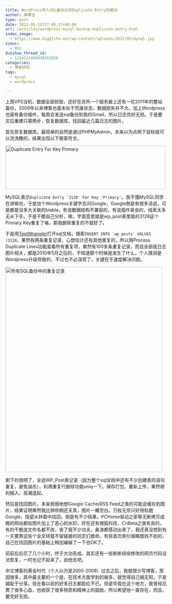 ```yaml
---
title: WordPress导入SQL备份出现Duplicate Entry的解决
author: 摩摩诘
type: post
date: 2012-05-15T17:48:27+00:00
url: /articles/wordpress-mysql-backup-duplicate-entry.html
index_image:
  - https://www.digglife.net/wp-content/uploads/2012/05/mysql.jpg
views:
  - 952
duoshuo_thread_id:
  - 1154125469839261838
categories:
  - 博客研究
tags:
  - mysql
  - wordpress

---
```

上周VPS当机，数据全部损毁，还好在另外一个服务器上还有一坨2011年的整站备份，2009年以来博客也基本处于荒废状态，数据损失并不大。加上Wordpress也装有备份插件，每周会发送sql备份到我的Gmail，所以日志完好无损。于是要灾后重建只需两步，恢复数据库，找回最近几篇日志的图片。

<!--more-->

首先恢复数据库。最简单的自然是通过PHPMyAdmin，本来以为点两下鼠标就可以洗洗睡的，结果出现以下极客符文。

<img title="duplicate-entry-primary-id" src="https://www.digglife.net/wp-content/uploads/2012/05/duplicate-entry-primary-id.png" alt="Duplicate Entry For Key Primary" width="500" height="135" />

MySQL表示`Duplicate Entry '3128' For Key 'Primary'`。我不懂MySQL同学在讲嘛也，于是加个Wordpress关键字去问Google，Google倒是有很多话说，可是都是没多大关联的blabla，有说数据结构不兼容的，有说插件臭虫的，线索太多无从下手。于是干脆自己分析，嘛，字面意思就是wp_post表里面的3128这个Primary Key重复了咯，那我删除重复的不就好了。

于是用<a title="TextWrangler" href="http://itunes.apple.com/cn/app/textwrangler/id404010395" target="_blank">TextWrangler</a>打开sql文档，搜索``INSERT INTO `wp_posts` VALUES (3128``，果然有两条重复记录，心想估计还有其他重复的，所以用Process Duplicate Lines功能查看所有重复项，果然有100多条重复记录，而且全部是日志图片相关，都是2010年5月之后的，不知道那个时候是发生了什么，个人猜测是Wordpress升级导致的，不过也不必深究了，关键在于速度解决问题。
  
<img title="all-duplicate-lines-sql-backup" src="https://www.digglife.net/wp-content/uploads/2012/05/all-duplicate-lines-sql-backup.png" alt="所有SQL备份中的重复记录" width="490" height="639" />
  
剩下的很明了，全选WP_Post表记录（因为整个sql文档中还有不少创建表的语句重复，避免误杀），利用重复行删除功能uniq一下。保存打包，重新上传，果然顺利插入，高潮迭起。

然后是找回图片。本来弱弱地想Google Cache/RSS Feed之类的可能会缓存到图片，结果证明果然我比钟欣桐还天真，图片一概空白。万般无奈只好用标题Google，指望从转载中找回。倒是有不少结果，PCHome驱动之家等无断拷贝成瘾的网站都给图片加上了恶心的水印，好在还有搜狐科技、CnBeta之类有良的，有的干脆连文件名都不改，省了我不少功夫，鼻涕都感动出来了，我还真没想到有一天要靠这些个全文转载不留链接的同志们救命。有些首页索引缩略图找不到的，自己在找回图片的基础上稍加编辑了一下也OK了。

前前后后花了几个小时，终于大功告成。其实还有一些断断续续修改的网页代码没法恢复，一时也记不起来了，由他去吧。

中文博客的黄金时代（个人以为是2005-2008）过去之后，我就很少写博客，原因很多，其中最主要的一个是，在技术方面学到的越多，就觉得自己越无知，于是越耻于分享。现在看以前的好多日志都脸红不已。但是毕竟在这个地方，我曾经花费了很多心血，也收获了很多物质和精神上的鼓励，所以希望他一直存在，而且，要完好无损。

